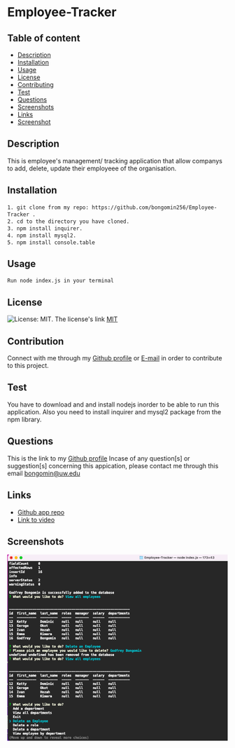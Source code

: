 # Employee-Tracker

## Table of content

- [Description](#description)
- [Installation](#installation)
- [Usage](#usage)
- [License](#license)
- [Contributing](#contributiing)
- [Test](#test)
- [Questions](#questions)
- [Screenshots](#screenshots)
- [Links](#links)
- [Screenshot](#screenshot)

## Description

This is employee's management/ tracking application that allow companys to add, delete, update their employeee of the organisation.

## Installation

```
1. git clone from my repo: https://github.com/bongomin256/Employee-Tracker .
2. cd to the directory you have cloned.
3. npm install inquirer.
4. npm install mysql2.
5. npm install console.table
```

## Usage

```
Run node index.js in your terminal

```

## License

![License: MIT](https://img.shields.io/badge/License-MIT-yellow.svg).
The license's link [MIT](https://opensource.org/licenses/MIT)

## Contribution

Connect with me through my [Github profile](https://github.com/bongomin256) or [E-mail](bongomin@uw.edu) in order to contribute to this project.

## Test

You have to download and and install nodejs inorder to be able to run this application. Also you need to install inquirer and mysql2 package from the npm library.

## Questions

This is the link to my [Github profile](https://github.com/bongomin256)
Incase of any question[s] or suggestion[s] concerning this appication, please contact me through this email [bongomin@uw.edu](bongomin@uw.edu)

## Links

- [Github app repo](https://github.com/bongomin256/Employee-Tracker)
- [Link to video](https://youtu.be/u_GUdyKKi6w)

## Screenshots

![screenshot](./images/screenshot1.png)
